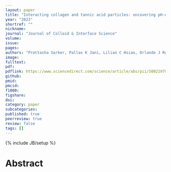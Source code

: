 ```yaml
---
layout: paper
title: "Interacting collagen and tannic acid particles: uncovering pH-dependent rheological and thermodynamic behaviors"
year: "2023"
shortref: ""
nickname: 
journal: "Journal of Colloid & Interface Science"
volume: 
issue: 
pages: 
authors: "Prottasha Sarker, Pallav K Jani, Lilian C Hsiao, Orlando J Rojas, and Saad A Khan"
image: 
fulltext: 
pdf: 
pdflink: https://www.sciencedirect.com/science/article/abs/pii/S0021979723012456?via%3Dihub
github: 
pmid: 
pmcid: 
f1000: 
figshare: 
doi: 
category: paper
subcategories: 
published: true
peerreview: true
review: false
tags: []
---
```

{% include JB/setup %}

# Abstract 
